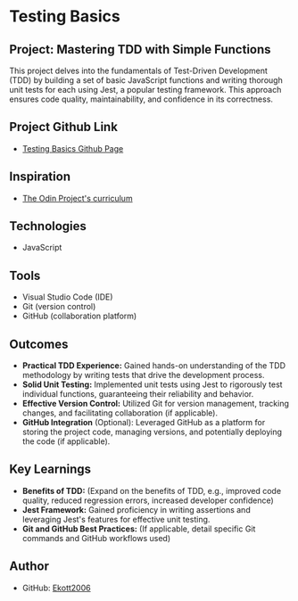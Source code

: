 # Testing Basics

## Project: Mastering TDD with Simple Functions

This project delves into the fundamentals of Test-Driven Development (TDD) by building a set of basic JavaScript functions and writing thorough unit tests for each using Jest, a popular testing framework. This approach ensures code quality, maintainability, and confidence in its correctness.

## Project Github Link

- [Testing Basics Github Page](https://github.com/Ekott2006/odin-js-testing-practice)

## Inspiration

- [The Odin Project's curriculum](https://www.theodinproject.com/lessons/ruby-test-driven-development)

## Technologies

- JavaScript

## Tools

- Visual Studio Code (IDE)
- Git (version control)
- GitHub (collaboration platform)

## Outcomes

- **Practical TDD Experience:** Gained hands-on understanding of the TDD methodology by writing tests that drive the development process.
- **Solid Unit Testing:** Implemented unit tests using Jest to rigorously test individual functions, guaranteeing their reliability and behavior.
- **Effective Version Control:** Utilized Git for version management, tracking changes, and facilitating collaboration (if applicable).
- **GitHub Integration** (Optional): Leveraged GitHub as a platform for storing the project code, managing versions, and potentially deploying the code (if applicable).

## Key Learnings

- **Benefits of TDD:** (Expand on the benefits of TDD, e.g., improved code quality, reduced regression errors, increased developer confidence)
- **Jest Framework:** Gained proficiency in writing assertions and leveraging Jest's features for effective unit testing.
- **Git and GitHub Best Practices:** (If applicable, detail specific Git commands and GitHub workflows used)

## Author

- GitHub: [Ekott2006](https://github.com/Ekott2006)
